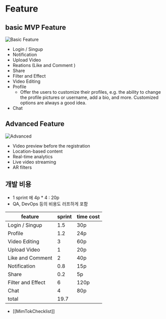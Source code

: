 
# Feature
## basic MVP Feature

![Basic Feature](https://www.cleveroad.com/images/article-previews/a989d1eac10cb36b1405c0964c5df11adf8ef748cc78f1795401aef45e3df7f2.png)

- Login / Singup
- Notification
- Upload Video
- Reations (Like and Comment )
- Share
- Filter and Effect
- Video Editing
- Profile
	- Offer the users to customize their profiles, e.g. the ability to change the profile pictures or username, add a bio, and more. Customized options are always a good idea.
- Chat
## Advanced Feature
![Advanced](https://www.cleveroad.com/images/article-previews/9bc547db3fd6463d401de52339b0628f97d66603440f55a2b126e5bfd807a144.png)

- Video preview before the registration
- Location-based content
- Real-time analytics
- Live video streaming
- AR filters


## 개발 비용
- 1 sprint 에 4p * 4  : 20p
- QA, DevOps 등의 비용도 러프하게 포함

| feature           | sprint | time cost |
| ----------------- | ------ | --------- |
| Login / Singup    | 1.5    | 30p       |
| Profile           | 1.2    | 24p       |
| Video Editing     | 3      | 60p       |
| Upload Video      | 1      | 20p       |
| Like and Comment  | 2      | 40p       |
| Notification      | 0.8    | 15p       |
| Share             | 0.2    | 5p        |
| Filter and Effect | 6      | 120p      |
| Chat              | 4      | 80p       |
| total             | 19.7   |           |

- [[MimTokChecklist]]



